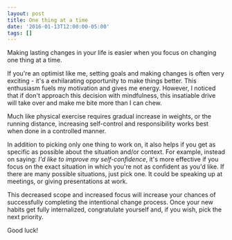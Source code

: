 ```yaml
---
layout: post
title: One thing at a time
date: '2016-01-13T12:00:00-05:00'
tags: []
---
```

Making lasting changes in your life is easier when you focus on changing one thing at a time.

If you're an optimist like me, setting goals and making changes is often very exciting - it's a exhilarating opportunity to make things better. This enthusiasm fuels my motivation and gives me energy. However, I noticed that if don't approach this decision with mindfulness, this insatiable drive will take over and make me bite more than I can chew.

Much like physical exercise requires gradual increase in weights, or the running distance, increasing self-control and responsibility works best when done in a controlled manner.

In addition to picking only one thing to work on, it also helps if you get as specific as possible about the situation and/or context. For example, instead on saying: _I'd like to improve my self-confidence_, it's more effective if you focus on the exact situation in which you're not as confident as you'd like. If there are many possible situations, just pick one. It could be speaking up at meetings, or giving presentations at work.

This decreased scope and increased focus will increase your chances of successfully completing the intentional change process. Once your new habits get fully internalized, congratulate yourself and, if you wish, pick the next priority.

Good luck!
